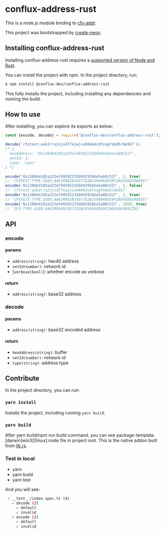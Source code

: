 # conflux-address-rust

This is a node.js module binding to [cfx-addr](https://crates.io/crates/cfx-addr).

This project was bootstrapped by [create-neon](https://www.npmjs.com/package/create-neon).

## Installing conflux-address-rust

Installing conflux-address-rust requires a [supported version of Node and Rust](https://github.com/neon-bindings/neon#platform-support).

You can install the project with npm. In the project directory, run:

```sh
$ npm install @conflux-dev/conflux-address-rust
```

This fully installs the project, including installing any dependencies and running the build.

## How to use

After installing, you can explore its exports as below:

```js
const {encode, decode} = require('@conflux-dev/conflux-address-rust');

decode('cfxtest:aak2rra2njvd77ezwjvx04kkds9fzagfe6d5r8e957');
/* {
  hexAddress: '0x1386b4185a223ef49592233b69291bbe5a80c527',
  netId: 1,
  type: 'user'
} */

encode('0x1386b4185a223ef49592233b69291bbe5a80c527', 1, true)
// 'CFXTEST:TYPE.USER:AAK2RRA2NJVD77EZWJVX04KKDS9FZAGFE6D5R8E957'
encode('0x1386b4185a223ef49592233b69291bbe5a80c527', 1, false)
// 'cfxtest:aak2rra2njvd77ezwjvx04kkds9fzagfe6d5r8e957'
encode('0x1386b4185a223ef49592233b69291bbe5a80c527', 1, true)
// 'CFXTEST:TYPE.USER:AAK2RRA2NJVD77EZWJVX04KKDS9FZAGFE6D5R8E957'
encode('0x1386b4185a223ef49592233b69291bbe5a80c527', 1029, true)
// 'CFX:TYPE.USER:AAK2RRA2NJVD77EZWJVX04KKDS9FZAGFE6KU8SCZ91'
```

## API

### encode

#### params

* `address(string)`: hex40 address
* `netId(number)`: network id
* [`verbose(bool)`]: whether encode as verbose

#### return

* `address(string)`: base32 address

### decode

#### params

* `address(string)`: base32 encoded address

#### return

* `hexAddress(string)`: buffer
* `netId(number)`: network id
* `type(string)`: address type

## Contribute

In the project directory, you can run:

### `yarn install`

Installs the project, including running `yarn build`.

### `yarn build`

After yarn build/npm run build command, you can see package-template.[darwin|win32|linux].node file in project root. This is the native addon built from [lib.rs](/src/lib.rs).


### Test in local

- yarn
- yarn build
- yarn test

And you will see:

```bash
 ✓ __test__/index.spec.ts (4)
   ✓ decode (2)
     ✓ default
     ✓ invalid
   ✓ encode (2)
     ✓ default
     ✓ invalid
```
